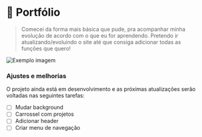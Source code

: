 # 🚀 Portfólio
> Comecei da forma mais básica que pude, pra acompanhar minha evolução de acordo com o que eu for aprendendo. Pretendo ir atualizando/evoluindo o site até que consiga adicionar todas as funções que quero!
<img src="https://i.imgur.com/gjZbTZS.png" alt="Exemplo imagem">

### Ajustes e melhorias

O projeto ainda está em desenvolvimento e as próximas atualizações serão voltadas nas seguintes tarefas:

- [ ] Mudar background
- [ ] Carrossel com projetos
- [ ] Adicionar header
- [ ] Criar menu de navegação
